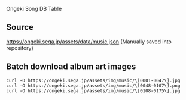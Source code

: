 Ongeki Song DB Table

## Source
https://ongeki.sega.jp/assets/data/music.json (Manually saved into repository)

## Batch download album art images
```
curl -O https://ongeki.sega.jp/assets/img/music/\[0001-0047\].jpg
curl -O https://ongeki.sega.jp/assets/img/music/\[0048-0107\].png
curl -O https://ongeki.sega.jp/assets/img/music/\[0108-0175\].jpg
```